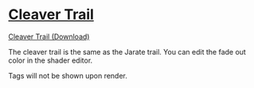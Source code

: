 # [Cleaver Trail](https://github.com/hisprofile/blenderstuff/raw/main/Creations/blends/Jarate%20-%20Trail%20&%20Explosion.blend)
[Cleaver Trail (Download)](https://github.com/hisprofile/blenderstuff/raw/main/Creations/blends/Jarate%20-%20Trail%20&%20Explosion.blend)

The cleaver trail is the same as the Jarate trail. You can edit the fade out color in the shader editor.

Tags will not be shown upon render.
